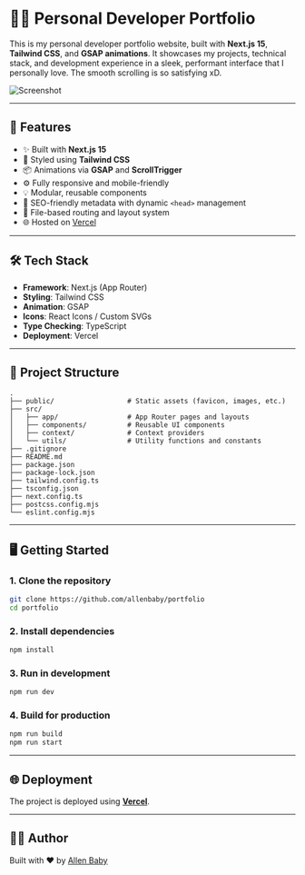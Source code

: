 # 🧑‍💻 Personal Developer Portfolio

This is my personal developer portfolio website, built with **Next.js 15**, **Tailwind CSS**, and **GSAP animations**. It showcases my projects, technical stack, and development experience in a sleek, performant interface that I personally love. 
The smooth scrolling is so satisfying xD.

![Screenshot](./public/demo.gif)

---

## 🚀 Features

- ✨ Built with **Next.js 15**
- 🎨 Styled using **Tailwind CSS**
- 📦 Animations via **GSAP** and **ScrollTrigger**
- ⚙️ Fully responsive and mobile-friendly
- 💡 Modular, reusable components
- 🧠 SEO-friendly metadata with dynamic `<head>` management
- 📁 File-based routing and layout system
- 🌐 Hosted on [Vercel](https://vercel.com/)

---

## 🛠️ Tech Stack

- **Framework**: Next.js (App Router)
- **Styling**: Tailwind CSS
- **Animation**: GSAP
- **Icons**: React Icons / Custom SVGs
- **Type Checking**: TypeScript
- **Deployment**: Vercel

---

## 📂 Project Structure

```
.
├── public/                  # Static assets (favicon, images, etc.)
├── src/
│   ├── app/                 # App Router pages and layouts
│   ├── components/          # Reusable UI components
│   ├── context/             # Context providers
│   └── utils/               # Utility functions and constants
├── .gitignore
├── README.md
├── package.json
├── package-lock.json
├── tailwind.config.ts
├── tsconfig.json
├── next.config.ts
├── postcss.config.mjs
└── eslint.config.mjs
```

---

## 🖥️ Getting Started

### 1. Clone the repository

```bash
git clone https://github.com/allenbaby/portfolio
cd portfolio
```

### 2. Install dependencies

```bash
npm install
```

### 3. Run in development

```bash
npm run dev
```

### 4. Build for production

```bash
npm run build
npm run start
```

---

## 🌐 Deployment

The project is deployed using [**Vercel**](https://vercel.com/).

---

## 🙋‍♀️ Author

Built with ❤️ by [Allen Baby](https://www.linkedin.com/in/allenbaby/) 
